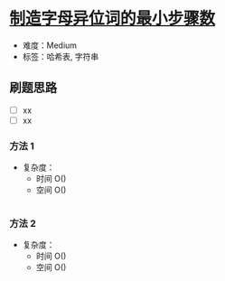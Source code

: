 # [制造字母异位词的最小步骤数](https://leetcode-cn.com/problems/minimum-number-of-steps-to-make-two-strings-anagram/)

- 难度：Medium
- 标签：哈希表, 字符串

## 刷题思路

- [ ] xx
- [ ] xx

### 方法 1

- 复杂度：
    - 时间 O()
    - 空间 O()

``` js

```

### 方法 2

- 复杂度：
    - 时间 O()
    - 空间 O()

``` js

```
